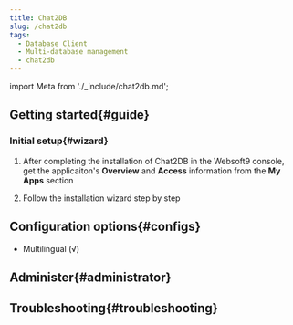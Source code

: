 ```yaml
---
title: Chat2DB
slug: /chat2db
tags:
  - Database Client
  - Multi-database management
  - chat2db
---
```


import Meta from './_include/chat2db.md';

<Meta name="meta" />

## Getting started{#guide}

### Initial setup{#wizard}

1. After completing the installation of Chat2DB in the Websoft9 console, get the applicaiton's **Overview** and **Access** information from the **My Apps** section  

2. Follow the installation wizard step by step

## Configuration options{#configs}

- Multilingual (√)

## Administer{#administrator}

## Troubleshooting{#troubleshooting}
